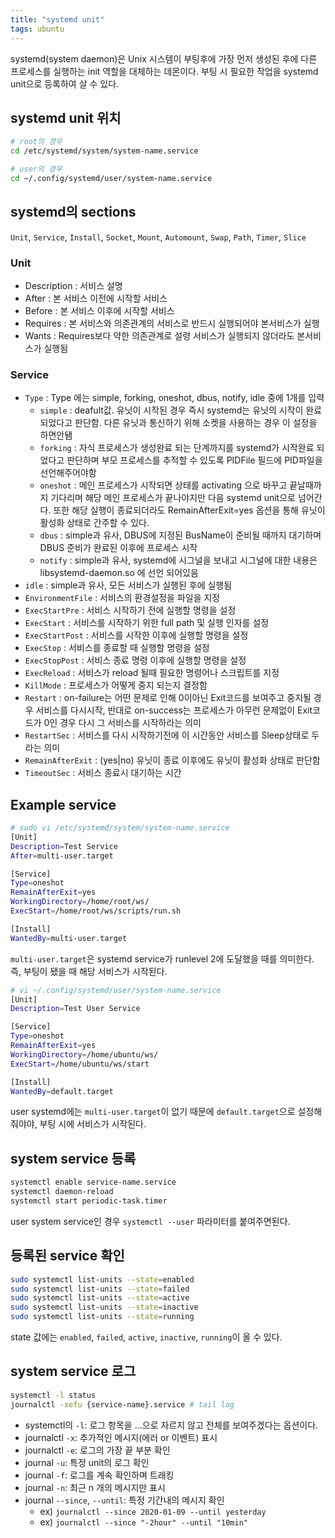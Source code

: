 ```yaml
---
title: "systemd unit"
tags: ubuntu 
---
```


systemd(system daemon)은 Unix 시스템이 부팅후에 가장 먼저 생성된 후에 다른 프로세스를 실행하는 init 역할을 대체하는 데몬이다.
부팅 시 필요한 작업을 systemd unit으로 등록하여 살 수 있다.

<!--more-->

## systemd unit 위치

```sh
# root의 경우
cd /etc/systemd/system/system-name.service

# user의 경우
cd ~/.config/systemd/user/system-name.service
```

## systemd의 sections

`Unit`, `Service`, `Install`, `Socket`, `Mount`, `Automount`, `Swap`, `Path`, `Timer`, `Slice`

### Unit

- Description : 서비스 설명
- After : 본 서비스 이전에 시작할 서비스
- Before : 본 서비스 이후에 시작할 서비스
- Requires : 본 서비스와 의존관계의 서비스로 반드시 실행되어야 본서비스가 실행
- Wants : Requires보다 약한 의존관계로 설령 서비스가 실행되지 않더라도 본서비스가 실행됨

### Service

- `Type` : Type 에는 simple, forking, oneshot, dbus, notify, idle 중에 1개를 입력
  - `simple` : deafult값. 유닛이 시작된 경우 즉시 systemd는 유닛의 시작이 완료 되었다고 판단함. 다른 유닛과 통신하기 위해 소켓을 사용하는 경우 이 설정을 하면안됌
  - `forking` : 자식 프로세스가 생성완료 되는 단계까지를 systemd가 시작완료 되었다고 판단하며 부모 프로세스를 추적할 수 있도록 PIDFile 필드에 PID파일을 선언해주어야함
  - `oneshot` : 메인 프로세스가 시작되면 상태를 activating 으로 바꾸고 끝날때까지 기다리며 해당 메인 프로세스가 끝나야지만 다음 systemd unit으로 넘어간다. 또한 해당 실행이 종료되더라도 RemainAfterExit=yes 옵션을 통해 유닛이 활성화 상태로 간주할 수 있다.
  - `dbus` : simple과 유사, DBUS에 지정된 BusName이 준비될 때까지 대기하며 DBUS 준비가 완료된 이후에 프로세스 시작
  - `notify` : simple과 유사, systemd에 시그널을 보내고 시그널에 대한 내용은  libsystemd-daemon.so 에 선언 되어있음
- `idle` : simple과 유사, 모든 서비스가 실행된 후에 실행됨
- `EnvironmentFile` : 서비스의 환경설정을 파일을 지정
- `ExecStartPre` : 서비스 시작하기 전에 실행할 명령을 설정
- `ExecStart` : 서비스를 시작하기 위한 full path 및 실행 인자를 설정
- `ExecStartPost` : 서비스를 시작한 이후에 실행할 명령을 설정
- `ExecStop` : 서비스를 종료할 때 실행할 명령을 설정
- `ExecStopPost` : 서비스 종료 명령 이후에 실행할 명령을 설정
- `ExecReload` : 서비스가 reload 될때 필요한 명령어나 스크립트를 지정
- `KillMode` : 프로세스가 어떻게 중지 되는지 결정함
- `Restart` : on-failure는 어떤 문제로 인해 0이아닌 Exit코드를 보여주고 중지될 경우 서비스를 다시시작, 반대로 on-success는 프로세스가 아무런 문제없이 Exit코드가 0인 경우 다시 그 서비스를 시작하라는 의미
- `RestartSec` : 서비스를 다시 시작하기전에 이 시간동안 서비스를 Sleep상태로 두라는 의미
- `RemainAfterExit` : (yes|no) 유닛이 종료 이후에도 유닛이 활성화 상태로 판단함
- `TimeoutSec` : 서비스 종료시 대기하는 시간

## Example service

```sh
# sudo vi /etc/systemd/system/system-name.service
[Unit]
Description=Test Service
After=multi-user.target

[Service]
Type=oneshot
RemainAfterExit=yes
WorkingDirectory=/home/root/ws/
ExecStart=/home/root/ws/scripts/run.sh

[Install]
WantedBy=multi-user.target
```

`multi-user.target`은 systemd service가 runlevel 2에 도달했을 때를 의미한다. 즉, 부팅이 됐을 때 해당 서비스가 시작된다.

```sh
# vi ~/.config/systemd/user/system-name.service
[Unit]
Description=Test User Service

[Service]
Type=oneshot
RemainAfterExit=yes
WorkingDirectory=/home/ubuntu/ws/
ExecStart=/home/ubuntu/ws/start

[Install]
WantedBy=default.target
```

user systemd에는 `multi-user.target`이 없기 때문에 `default.target`으로 설정해줘야야, 부팅 시에 서비스가 시작된다.

## system service 등록

```sh
systemctl enable service-name.service
systemctl daemon-reload
systemctl start periodic-task.timer
```

user system service인 경우 `systemctl --user` 파라미터를 붙여주면된다.

## 등록된 service 확인

```sh
sudo systemctl list-units --state=enabled
sudo systemctl list-units --state=failed
sudo systemctl list-units --state=active
sudo systemctl list-units --state=inactive
sudo systemctl list-units --state=running
```

state 값에는 `enabled`, `failed`, `active`, `inactive`, `running`이 올 수 있다.

## system service 로그

```sh
systemctl -l status 
journalctl -xefu {service-name}.service # tail log
```

- systemctl의 `-l`: 로그 항목을 ...으로 자르지 않고 전체를 보여주겠다는 옵션이다.
- journalctl `-x`: 추가적인 메시지(에러 or 이벤트) 표시
- journalctl `-e`: 로그의 가장 끝 부분 확인
- journal `-u`: 특정 unit의 로그 확인
- journal `-f`: 로그를 계속 확인하며 트래킹
- journal `-n`: 최근 n 개의 메시지만 표시
- journal `--since`, `--until`: 특정 기간내의 메시지 확인
  - ex) `journalctl --since 2020-01-09 --until yesterday`
  - ex) `journalctl --since "-2hour" --until "10min"`

